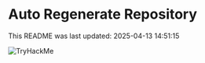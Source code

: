 # Auto Regenerate Repository

This README was last updated: 2025-04-13 14:51:15

 ![TryHackMe](https://tryhackme.com/badge/533634)